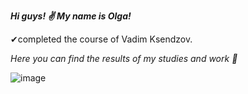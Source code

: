 ***Hi guys! ✌ My name is Olga!***

✔completed the course of Vadim Ksendzov.

_Here you can find the results of my studies and work 🧠_

 ![image](https://user-images.githubusercontent.com/93606758/154672368-684825cf-9f81-440b-b278-8a8b4ed5de68.png)
